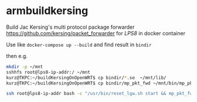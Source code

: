 # armbuildkersing

Build Jac Kersing's multi protocol package forwarder https://github.com/kersing/packet_forwarder for _LPS8_ in docker container

Use like ` docker-compose up --build ` and find result in `bindir`

then e.g. 
```bash
mkdir -p ~/mnt
sshhfs root@lps8-ip-addr:/ ~/mnt
kurz@TKPC:~/buildKersingOnOpenWRT$ cp bindir/*.so  ~/mnt/lib/
kurz@TKPC:~/buildKersingOnOpenWRT$ cp bindir/mp_pkt_fwd ~/mnt/bin/mp_pkt_fwd

ssh root@lps8-ip-addr bash -c "/usr/bin/reset_lgw.sh start && mp_pkt_fwd -d /dev/spidev1.0 -s 8000000 -c /etc/lora/"
```
